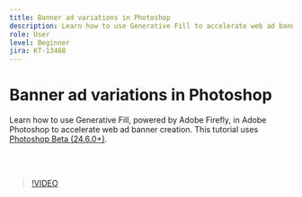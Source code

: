 ```yaml
---
title: Banner ad variations in Photoshop
description: Learn how to use Generative Fill to accelerate web ad banner creation
role: User
level: Beginner
jira: KT-13468
---
```

# Banner ad variations in Photoshop

Learn how to use Generative Fill, powered by Adobe Firefly, in Adobe Photoshop to accelerate web ad banner creation. This tutorial uses [Photoshop Beta (24.6.0+)](https://helpx.adobe.com/x-productkb/global/creative-cloud-beta.html).

<br>&nbsp;

>[!VIDEO](https://video.tv.adobe.com/v/3420791?quality=12&learn=on&hidetitle=true)
